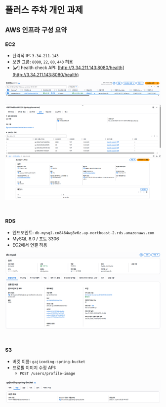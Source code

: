 # 플러스 주차 개인 과제


## AWS 인프라 구성 요약

### EC2
- 탄력적 IP: `3.34.211.143`
- 보안 그룹: `8080`, `22`, `80`, `443` 허용
- [✔️] health check API: [http://3.34.211.143:8080/health](http://3.34.211.143:8080/health)

![img.png](images/ec2.png)
![img.png](images/eip.png)

<br>

### RDS
- 엔드포인트: `db-mysql.cn8464wg8v6z.ap-northeast-2.rds.amazonaws.com`
- MySQL 8.0 / 포트 3306
- EC2에서 연결 허용

![img.png](images/rds.png)

<br>

### S3
- 버킷 이름: `gajicoding-spring-bucket`
- 프로필 이미지 수정 API:
    - `POST /users/profile-image`

![img.png](images/s3.png)


